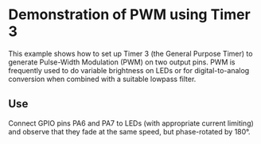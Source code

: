 # Demonstration of PWM using Timer 3
This example shows how to set up Timer 3 (the General Purpose Timer) to generate Pulse-Width Modulation (PWM) on two output pins.
PWM is frequently used to do variable brightness on LEDs or for digital-to-analog conversion when combined with a suitable lowpass filter.

## Use
Connect GPIO pins PA6 and PA7 to LEDs (with appropriate current limiting) and observe that they fade at the same speed, but phase-rotated by 180°.
